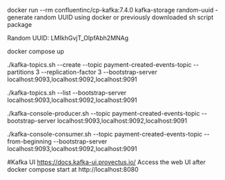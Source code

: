 docker run --rm confluentinc/cp-kafka:7.4.0 kafka-storage random-uuid - generate random UUID using docker
or previously downloaded sh script package

Random UUID: LMIkhGvjT_OlpfAbh2MNAg

docker compose up

./kafka-topics.sh --create --topic payment-created-events-topic --partitions 3 --replication-factor 3 --bootstrap-server localhost:9093,localhost:9092,localhost:9091

./kafka-topics.sh --list --bootstrap-server localhost:9093,localhost:9092,localhost:9091

./kafka-console-producer.sh --topic payment-created-events-topic --bootstrap-server localhost:9093,localhost:9092,localhost:9091

./kafka-console-consumer.sh --topic payment-created-events-topic --from-beginning --bootstrap-server localhost:9093,localhost:9092,localhost:9091

#Kafka UI
https://docs.kafka-ui.provectus.io/
Access the web UI after docker compose start at http://localhost:8080
